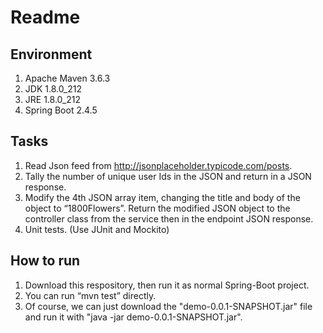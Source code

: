 # Readme

## Environment
1. Apache Maven 3.6.3
2. JDK 1.8.0_212
3. JRE 1.8.0_212
4. Spring Boot 2.4.5


## Tasks
1. Read Json feed from http://jsonplaceholder.typicode.com/posts.
2. Tally the number of unique user Ids in the JSON and return in a JSON response.
3. Modify the 4th JSON array item, changing the title and body of the object to “1800Flowers”. Return the modified JSON object to the controller class from the service then in the endpoint JSON response.
4. Unit tests. (Use JUnit and Mockito)

## How to run
1. Download this respository, then run it as normal Spring-Boot project.
2. You can run “mvn test” directly.
3. Of course, we can just download the "demo-0.0.1-SNAPSHOT.jar" file and run it with "java -jar demo-0.0.1-SNAPSHOT.jar".


 

